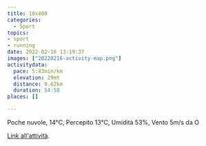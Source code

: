 ```yaml
---
title: 10x400
categories: 
  - Sport
topics: 
- sport
- running
date: 2022-02-16 13:19:37
images: ["20220216-activity-map.png"]
activitydata:
  pace: 5:43min/km
  elevation: 29mt
  distance: 9.62km
  duration: 54:58
places: []

---
```


Poche nuvole, 14°C, Percepito 13°C, Umidità 53%, Vento 5m/s da O

<!--more-->

<!-- {{< figure src="20220216-activity-map.png" title="map" >}} -->

[Link all'attività](https://strava.com/activities/6691689772).
